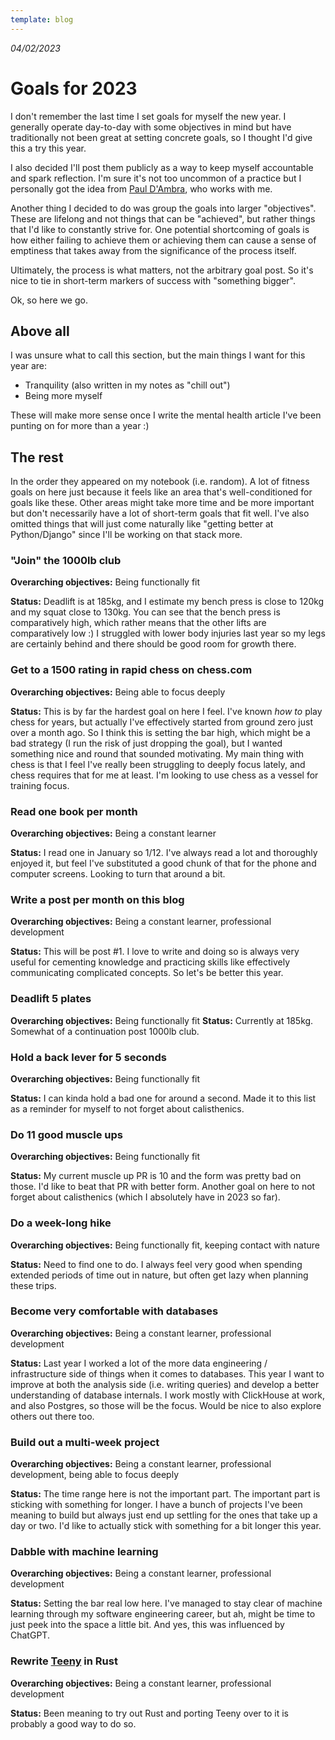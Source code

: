 ```yaml
---
template: blog
---
```


_04/02/2023_

# Goals for 2023

I don't remember the last time I set goals for myself the new year. I generally operate day-to-day with some objectives in mind but have traditionally not been great at setting concrete goals, so I thought I'd give this a try this year.

I also decided I'll post them publicly as a way to keep myself accountable and spark reflection. I'm sure it's not too uncommon of a practice but I personally got the idea from [Paul D'Ambra](https://pauldambra.dev/2023/01/year-notes.html), who works with me.

Another thing I decided to do was group the goals into larger "objectives". These are lifelong and not things that can be "achieved", but rather things that I'd like to constantly strive for. One potential shortcoming of goals is how either failing to achieve them or achieving them can cause a sense of emptiness that takes away from the significance of the process itself. 

Ultimately, the process is what matters, not the arbitrary goal post. So it's nice to tie in short-term markers of success with "something bigger".

Ok, so here we go.

## Above all

I was unsure what to call this section, but the main things I want for this year are:

- Tranquility (also written in my notes as "chill out")
- Being more myself

These will make more sense once I write the mental health article I've been punting on for more than a year :)

## The rest

In the order they appeared on my notebook (i.e. random). A lot of fitness goals on here just because it feels like an area that's well-conditioned for goals like these. Other areas might take more time and be more important but don't necessarily have a lot of short-term goals that fit well. I've also omitted things that will just come naturally like "getting better at Python/Django" since I'll be working on that stack more.

### "Join" the 1000lb club

**Overarching objectives:** Being functionally fit

**Status:** Deadlift is at 185kg, and I estimate my bench press is close to 120kg and my squat close to 130kg. You can see that the bench press is comparatively high, which rather means that the other lifts are comparatively low :) I struggled with lower body injuries last year so my legs are certainly behind and there should be good room for growth there.

### Get to a 1500 rating in rapid chess on chess.com

**Overarching objectives:** Being able to focus deeply

**Status:** This is by far the hardest goal on here I feel. I've known *how to* play chess for years, but actually I've effectively started from ground zero just over a month ago. So I think this is setting the bar high, which might be a bad strategy (I run the risk of just dropping the goal), but I wanted something nice and round that sounded motivating. My main thing with chess is that I feel I've really been struggling to deeply focus lately, and chess requires that for me at least. I'm looking to use chess as a vessel for training focus.

### Read one book per month

**Overarching objectives:** Being a constant learner

**Status:** I read one in January so 1/12. I've always read a lot and thoroughly enjoyed it, but feel I've substituted a good chunk of that for the phone and computer screens. Looking to turn that around a bit.

### Write a post per month on this blog

**Overarching objectives:** Being a constant learner, professional development

**Status:** This will be post #1. I love to write and doing so is always very useful for cementing knowledge and practicing skills like effectively communicating complicated concepts. So let's be better this year.

### Deadlift 5 plates

**Overarching objectives:** Being functionally fit
**Status:** Currently at 185kg. Somewhat of a continuation post 1000lb club. 

### Hold a back lever for 5 seconds

**Overarching objectives:** Being functionally fit

**Status:** I can kinda hold a bad one for around a second. Made it to this list as a reminder for myself to not forget about calisthenics.

### Do 11 good muscle ups

**Overarching objectives:** Being functionally fit

**Status:** My current muscle up PR is 10 and the form was pretty bad on those. I'd like to beat that PR with better form. Another goal on here to not forget about calisthenics (which I absolutely have in 2023 so far).

### Do a week-long hike

**Overarching objectives:** Being functionally fit, keeping contact with nature

**Status:** Need to find one to do. I always feel very good when spending extended periods of time out in nature, but often get lazy when planning these trips. 

### Become very comfortable with databases

**Overarching objectives:** Being a constant learner, professional development

**Status:** Last year I worked a lot of the more data engineering / infrastructure side of things when it comes to databases. This year I want to improve at both the analysis side (i.e. writing queries) and develop a better understanding of database internals. I work mostly with ClickHouse at work, and also Postgres, so those will be the focus. Would be nice to also explore others out there too.

### Build out a multi-week project

**Overarching objectives:** Being a constant learner, professional development, being able to focus deeply

**Status:** The time range here is not the important part. The important part is sticking with something for longer. I have a bunch of projects I've been meaning to build but always just end up settling for the ones that take up a day or two. I'd like to actually stick with something for a bit longer this year.

### Dabble with machine learning

**Overarching objectives:** Being a constant learner, professional development

**Status:** Setting the bar real low here. I've managed to stay clear of machine learning through my software engineering career, but ah, might be time to just peek into the space a little bit. And yes, this was influenced by ChatGPT.

### Rewrite [Teeny](/blog/teeny) in Rust

**Overarching objectives:** Being a constant learner, professional development

**Status:** Been meaning to try out Rust and porting Teeny over to it is probably a good way to do so.